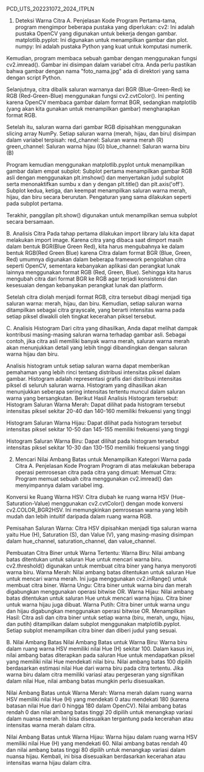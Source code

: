 
PCD_UTS_202231072_2024_ITPLN
1. Deteksi Warna Citra
A. Penjelasan Kode Program
Pertama-tama, program mengimpor beberapa pustaka yang diperlukan:
cv2: Ini adalah pustaka OpenCV yang digunakan untuk bekerja dengan gambar.
matplotlib.pyplot: Ini digunakan untuk menampilkan gambar dan plot.
numpy: Ini adalah pustaka Python yang kuat untuk komputasi numerik.

Kemudian, program membaca sebuah gambar dengan menggunakan fungsi cv2.imread(). Gambar ini disimpan dalam variabel citra. Anda perlu pastikan bahwa gambar dengan nama "foto_nama.jpg" ada di direktori yang sama dengan script Python.

Selanjutnya, citra dibalik saluran warnanya dari BGR (Blue-Green-Red) ke RGB (Red-Green-Blue) menggunakan fungsi cv2.cvtColor(). Ini penting karena OpenCV membaca gambar dalam format BGR, sedangkan matplotlib (yang akan kita gunakan untuk menampilkan gambar) mengharapkan format RGB.

Setelah itu, saluran warna dari gambar RGB dipisahkan menggunakan slicing array NumPy. Setiap saluran warna (merah, hijau, dan biru) disimpan dalam variabel terpisah:
red_channel: Saluran warna merah (R)
green_channel: Saluran warna hijau (G)
blue_channel: Saluran warna biru (B)

Program kemudian menggunakan matplotlib.pyplot untuk menampilkan gambar dalam empat subplot:
Subplot pertama menampilkan gambar RGB asli dengan menggunakan plt.imshow() dan menyertakan judul subplot serta menonaktifkan sumbu x dan y dengan plt.title() dan plt.axis('off').
Subplot kedua, ketiga, dan keempat menampilkan saluran warna merah, hijau, dan biru secara berurutan. Pengaturan yang sama dilakukan seperti pada subplot pertama.

Terakhir, panggilan plt.show() digunakan untuk menampilkan semua subplot secara bersamaan.

B. Analisis Citra
Pada tahap pertama dilakukan import library lalu kita dapat melakukan import image.
Karena citra yang dibaca saat dimport masih dalam bentuk BGR(Blue Green Red), kita harus mengubahnya ke dalam bentuk RGB(Red Green Blue) karena Citra dalam format BGR (Blue, Green, Red) umumnya digunakan dalam beberapa framework pengolahan citra seperti OpenCV, sementara kebanyakan aplikasi dan perangkat lunak lainnya menggunakan format RGB (Red, Green, Blue). Sehingga kita harus mengubah citra dari format BGR ke RGB agar terjadi konsistensi dan kesesuaian dengan kebanyakan perangkat lunak dan platform.

Setelah citra diolah menjadi format RGB, citra tersebut dibagi menjadi tiga saluran warna: merah, hijau, dan biru. Kemudian, setiap saluran warna ditampilkan sebagai citra grayscale, yang berarti intensitas warna pada setiap piksel diwakili oleh tingkat kecerahan piksel tersebut.

C. Analisis Histogram
Dari citra yang dihasilkan, Anda dapat melihat dampak kontribusi masing-masing saluran warna terhadap gambar asli. Sebagai contoh, jika citra asli memiliki banyak warna merah, saluran warna merah akan menunjukkan detail yang lebih tinggi dibandingkan dengan saluran warna hijau dan biru.

Analisis histogram untuk setiap saluran warna dapat memberikan pemahaman yang lebih rinci tentang distribusi intensitas piksel dalam gambar. Histogram adalah representasi grafis dari distribusi intensitas piksel di seluruh saluran warna. Histogram yang dihasilkan akan menunjukkan seberapa sering intensitas tertentu muncul dalam saluran warna yang bersangkutan.
Berikut Hasil Analisis Histogram tersebut:
Histogram Saluran Warna Merah: Dapat dilihat pada histogram tersebut intensitas piksel sekitar 20-40 dan 140-160 memiliki frekuensi yang tinggi

Histogram Saluran Warna Hijau: Dapat dilihat pada histogram tersebut intensitas piksel sekitar 10-50 dan 145-155 memiliki frekuensi yang tinggi

Histogram Saluran Warna Biru: Dapat dilihat pada histogram tersebut intensitas piksel sekitar 10-30 dan 130-150 memiliki frekuensi yang tinggi

2. Mencari Nilai Ambang Batas untuk Menampilkan Kategori Warna pada Citra
A. Penjelasan Kode Program
Program di atas melakukan beberapa operasi pemrosesan citra pada citra yang dimuat:
Memuat Citra: Program memuat sebuah citra menggunakan cv2.imread() dan menyimpannya dalam variabel img.

Konversi ke Ruang Warna HSV: Citra diubah ke ruang warna HSV (Hue-Saturation-Value) menggunakan cv2.cvtColor() dengan mode konversi cv2.COLOR_BGR2HSV. Ini memungkinkan pemrosesan warna yang lebih mudah dan lebih intuitif daripada dalam ruang warna RGB.

Pemisahan Saluran Warna: Citra HSV dipisahkan menjadi tiga saluran warna yaitu Hue (H), Saturation (S), dan Value (V), yang masing-masing disimpan dalam hue_channel, saturation_channel, dan value_channel.

Pembuatan Citra Biner untuk Warna Tertentu:
Warna Biru: Nilai ambang batas ditentukan untuk saluran Hue untuk mencari warna biru. cv2.threshold() digunakan untuk membuat citra biner yang hanya menyoroti warna biru.
Warna Merah: Nilai ambang batas ditentukan untuk saluran Hue untuk mencari warna merah. Ini juga menggunakan cv2.inRange() untuk membuat citra biner.
Warna Ungu: Citra biner untuk warna biru dan merah digabungkan menggunakan operasi bitwise OR.
Warna Hijau: Nilai ambang batas ditentukan untuk saluran Hue untuk mencari warna hijau. Citra biner untuk warna hijau juga dibuat.
Warna Putih: Citra biner untuk warna ungu dan hijau digabungkan menggunakan operasi bitwise OR.
Menampilkan Hasil: Citra asli dan citra biner untuk setiap warna (biru, merah, ungu, hijau, dan putih) ditampilkan dalam subplot menggunakan matplotlib.pyplot. Setiap subplot menampilkan citra biner dan diberi judul yang sesuai.


B. Nilai Ambang Batas
Nilai Ambang Batas untuk Warna Biru:
Warna biru dalam ruang warna HSV memiliki nilai Hue (H) sekitar 100.
Dalam kasus ini, nilai ambang batas diterapkan pada saluran Hue untuk mendapatkan piksel yang memiliki nilai Hue mendekati nilai biru.
Nilai ambang batas 100 dipilih berdasarkan estimasi nilai Hue dari warna biru pada citra tertentu. Jika warna biru dalam citra memiliki variasi atau pergeseran yang signifikan dalam nilai Hue, nilai ambang batas mungkin perlu disesuaikan.

Nilai Ambang Batas untuk Warna Merah:
Warna merah dalam ruang warna HSV memiliki nilai Hue (H) yang mendekati 0 atau mendekati 180 (karena batasan nilai Hue dari 0 hingga 180 dalam OpenCV).
Nilai ambang batas rendah 0 dan nilai ambang batas tinggi 20 dipilih untuk menangkap variasi dalam nuansa merah. Ini bisa disesuaikan tergantung pada kecerahan atau intensitas warna merah dalam citra.

Nilai Ambang Batas untuk Warna Hijau:
Warna hijau dalam ruang warna HSV memiliki nilai Hue (H) yang mendekati 60.
Nilai ambang batas rendah 40 dan nilai ambang batas tinggi 80 dipilih untuk menangkap variasi dalam nuansa hijau. Kembali, ini bisa disesuaikan berdasarkan kecerahan atau intensitas warna hijau dalam citra.



